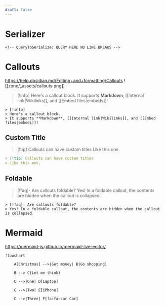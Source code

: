 ```yaml
---
draft: false
---
```

# Serializer

```
<!-- QueryToSerialize: QUERY HERE NO LINE BREAKS -->
```
# Callouts
https://help.obsidian.md/Editing+and+formatting/Callouts
![[zone/_assets/callouts.png]]

> [!info]
> Here's a callout block.
> It supports **Markdown**, [[Internal link|Wikilinks]], and [[Embed files|embeds]]!

```
> [!info]
> Here's a callout block.
> It supports **Markdown**, [[Internal link|Wikilinks]], and [[Embed files|embeds]]!
```

## Custom Title

> [!tip] Callouts can have custom titles
> Like this one.

```markdown
> [!tip] Callouts can have custom titles
> Like this one.
```

## Foldable

> [!faq]- Are callouts foldable?
> Yes! In a foldable callout, the contents are hidden when the callout is collapsed.

```
> [!faq]- Are callouts foldable?
> Yes! In a foldable callout, the contents are hidden when the callout is collapsed.
```


# Mermaid
https://mermaid-js.github.io/mermaid-live-editor/

```mermaid
flowchart

    A[Christmas] -->|Get money| B(Go shopping)

    B --> C{Let me think}

    C -->|One| D[Laptop]

    C -->|Two| E[iPhone]

    C -->|Three| F[fa:fa-car Car]
```
